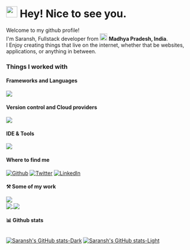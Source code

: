 # <img src="https://emojis.slackmojis.com/emojis/images/1531849430/4246/blob-sunglasses.gif?1531849430" width="30"/> Hey! Nice to see you.

Welcome to my github profile!  
I'm Saransh, Fullstack developer from <img src="https://www.india.gov.in/sites/upload_files/npi/files/spotlights/national_flag.jpg" width="20"/> **Madhya Pradesh, India**.  
I Enjoy creating things that live on the internet, whether that be websites, applications, or anything in between.

### Things I worked with

#### Frameworks and Languages
![](https://lo-icons.vercel.app/icons?i=react,next,js,ts,tailwind,net,cs,nodejs,expressjs,flutter,mongo)

#### Version control and Cloud providers
![](https://lo-icons.vercel.app/icons?i=git,github,azure,aws,firebase,supabase)

#### IDE & Tools
![](https://lo-icons.vercel.app/icons?i=vscode,visualstudio,postman,linux,windows,npm,yarn,vercel,docker)

#### Where to find me

[![Github](https://img.shields.io/badge/GitHub-%2312100E.svg?&style=for-the-badge&logo=Github&logoColor=white)](https://github.com/saranshhardaha) [![Twitter](https://img.shields.io/badge/twitter-%231DA1F2.svg?&style=for-the-badge&logo=twitter&logoColor=white)](https://twitter.com/saranshhardaha) [![LinkedIn](https://img.shields.io/badge/linkedin-%230077B5.svg?&style=for-the-badge&logo=linkedin&logoColor=white)](https://www.linkedin.com/in/saranshhardaha)

#### ⚒️ Some of my work

<div>
  <a href="https://github.com/saranshhardaha/lo-icons">
  <img align="center" src="https://github-readme-stats.vercel.app/api/pin/?username=saranshhardaha&repo=lo-icons" />
</a>
<div>
  <a href="https://github.com/saranshhardaha/animeo-v2">
  <img align="center" src="https://github-readme-stats.vercel.app/api/pin/?username=saranshhardaha&repo=animeo-v2" />
</a>
<a href="https://github.com/saranshhardaha/pixl-wall">
  <img align="center" src="https://github-readme-stats.vercel.app/api/pin/?username=saranshhardaha&repo=pixl-wall" />
</a>
</div>


#### 📊 Github stats

<div style="display:flex;">

[![Saransh's GitHub stats-Dark](https://github-readme-stats.vercel.app/api?username=saranshhardaha&show_icons=true&theme=tokyonight#gh-dark-mode-only)](https://github.com/saranshhardaha/saranshhardaha#gh-dark-mode-only)
[![Saransh's GitHub stats-Light](https://github-readme-stats.vercel.app/api?username=saranshhardaha&show_icons=true&theme=default#gh-light-mode-only)](https://github.com/saranshhardaha/saranshhardaha#gh-light-mode-only)

</div>
